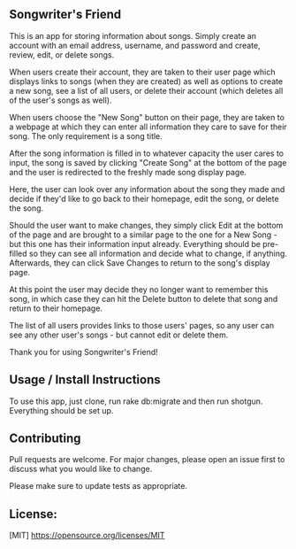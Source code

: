 ## Songwriter's Friend 

This is an app for storing information about songs. Simply create an account with an email address, username, and password and create, review, edit, or delete songs. 

When users create their account, they are taken to their user page which displays links to songs (when they are created) as well as options to create a new song, see a list of all users, or delete their account (which deletes all of the user's songs as well). 

When users choose the "New Song" button on their page, they are taken to a webpage at which they can enter all information they care to save for their song. The only requirement is a song title. 

After the song information is filled in to whatever capacity the user cares to input, the song is saved by clicking "Create Song" at the bottom of the page and the user is redirected to the freshly made song display page. 

Here, the user can look over any information about the song they made and decide if they'd like to go back to their homepage, edit the song, or delete the song. 

Should the user want to make changes, they simply click Edit at the bottom of the page and are brought to a similar page to the one for a New Song - but this one has their information input already. Everything should be pre-filled so they can see all information and decide what to change, if anything. Afterwards, they can click Save Changes to return to the song's display page.

At this point the user may decide they no longer want to remember this song, in which case they can hit the Delete button to delete that song and return to their homepage. 

The list of all users provides links to those users' pages, so any user can see any other user's songs - but cannot edit or delete them.

Thank you for using Songwriter's Friend!

## Usage / Install Instructions

To use this app, just clone, run rake db:migrate and then run shotgun. Everything should be set up.

## Contributing
Pull requests are welcome. For major changes, please open an issue first to discuss what you would like to change.

Please make sure to update tests as appropriate.

## License: 
[MIT] https://opensource.org/licenses/MIT


